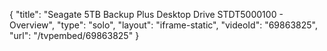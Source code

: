 {
    "title": "Seagate 5TB Backup Plus Desktop Drive STDT5000100 - Overview",
    "type": "solo",
    "layout": "iframe-static",
    "videoId": "69863825",
    "url": "\/tvpembed\/69863825"
}